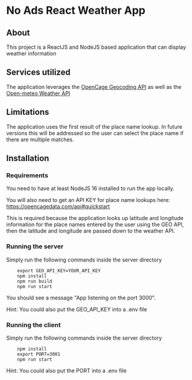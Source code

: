 # No Ads React Weather App

## About

This project is a ReactJS and NodeJS based application that can display weather information

## Services utilized

The application leverages the [OpenCage Geocoding API](https://opencagedata.com/) as well as the [Open-meteo Weather API](https://open-meteo.com/)

## Limitations

The application uses the first result of the place name lookup.
In future versions this will be addressed so the user can select the place name if there are multiple matches.

## Installation

### Requirements

You need to have at least NodeJS 16 installed to run the app locally.

You will also need to get an API KEY for place name lookups here: https://opencagedata.com/api#quickstart

This is required because the application looks up latitude and longitude information for the place names entered by the user using the GEO API, then the
latitude and longitude are passed down to the weather API.

### Running the server

Simply run the following commands inside the server directory

```
    export GEO_API_KEY=YOUR_API_KEY
    npm install
    npm run build
    npm run start
```

You should see a message "App listening on the port 3000".

Hint: You could also put the GEO_API_KEY into a .env file

### Running the client

Simply run the following commands inside the server directory

```
    npm install
    export PORT=3001
    npm run start
```

Hint: You could also put the PORT into a .env file

##